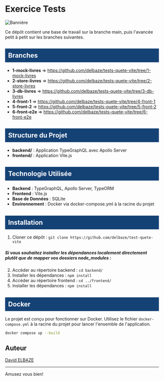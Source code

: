 # Exercice Tests

![Bannière](https://assets-global.website-files.com/5eb9845c0972c01cdaec8415/623246fc4643e4ed0589e1d2_what-is-qa-testing2.jpg)

Ce dépôt contient une base de travail sur la branche main, puis l'avancée petit à petit sur les branches suivantes.

## <div style="background-color: #154275; padding: 10px; color: white;">Branches</div>


- **1-mock-livres** ⇒ <link>https://github.com/delbaze/tests-quete-vite/tree/1-mock-livres</link>
- **2-store-livres** ⇒ <link>https://github.com/delbaze/tests-quete-vite/tree/2-store-livres</link>
- **3-db-livres** ⇒ <link>https://github.com/delbaze/tests-quete-vite/tree/3-db-livres</link>
- **4-front-1** ⇒ <link>https://github.com/delbaze/tests-quete-vite/tree/4-front-1</link>
- **5-front-2** ⇒ <link>https://github.com/delbaze/tests-quete-vite/tree/5-front-2</link>
- **6-front-e2e** ⇒ <link>https://github.com/delbaze/tests-quete-vite/tree/6-front-e2e</link>


## <div style="background-color: #154275; padding: 10px; color: white;">Structure du Projet</div>

- **backend/** : Application TypeGraphQL avec Apollo Server
- **frontend/** : Application Vite.js

## <div style="background-color: #154275; padding: 10px; color: white;">Technologie Utilisée</div>

- **Backend** : TypeGraphQL, Apollo Server, TypeORM
- **Frontend** : Vite.js
- **Base de Données** : SQLite
- **Environnement** : Docker via docker-compose.yml à la racine du projet

## <div style="background-color: #154275; padding: 10px; color: white;">Installation</div>

1. Cloner ce dépôt : `git clone https://github.com/delbaze/test-quete-vite`

##### Si vous souhaitez installer les dépendances localement directement plutôt que de mapper vos dossiers node_modules :

2. Accéder au répertoire backend : `cd backend/`
3. Installer les dépendances : `npm install`
4. Accéder au répertoire frontend : `cd ../frontend/`
5. Installer les dépendances : `npm install`

## <div style="background-color: #154275; padding: 10px; color: white;">Docker</div>

Le projet est conçu pour fonctionner sur Docker. Utilisez le fichier `docker-compose.yml` à la racine du projet pour lancer l'ensemble de l'application.

```bash
docker compose up --build
```

## Auteur

[David ELBAZE](https://github.com/delbaze)

---

Amusez vous bien!
